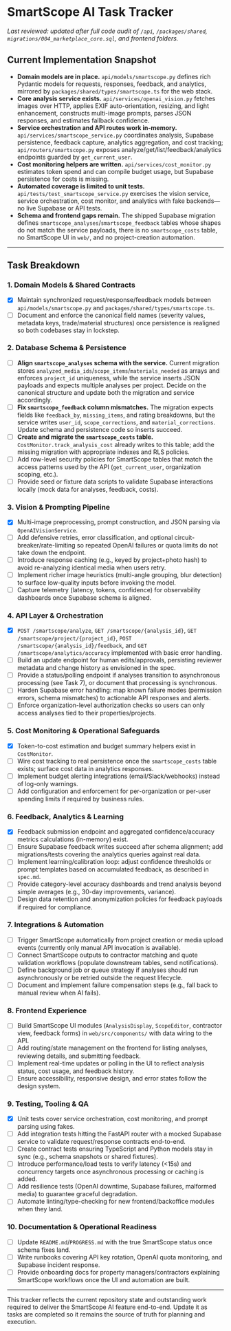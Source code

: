 # SmartScope AI Task Tracker

_Last reviewed: updated after full code audit of `/api`, `/packages/shared`, `migrations/004_marketplace_core.sql`, and frontend folders._

## Current Implementation Snapshot
- **Domain models are in place.** `api/models/smartscope.py` defines rich Pydantic models for requests, responses, feedback, and analytics, mirrored by `packages/shared/types/smartscope.ts` for the web stack.
- **Core analysis service exists.** `api/services/openai_vision.py` fetches images over HTTP, applies EXIF auto-orientation, resizing, and light enhancement, constructs multi-image prompts, parses JSON responses, and estimates fallback confidence.
- **Service orchestration and API routes work in-memory.** `api/services/smartscope_service.py` coordinates analysis, Supabase persistence, feedback capture, analytics aggregation, and cost tracking; `api/routers/smartscope.py` exposes analyze/get/list/feedback/analytics endpoints guarded by `get_current_user`.
- **Cost monitoring helpers are written.** `api/services/cost_monitor.py` estimates token spend and can compile budget usage, but Supabase persistence for costs is missing.
- **Automated coverage is limited to unit tests.** `api/tests/test_smartscope_service.py` exercises the vision service, service orchestration, cost monitor, and analytics with fake backends—no live Supabase or API tests.
- **Schema and frontend gaps remain.** The shipped Supabase migration defines `smartscope_analyses`/`smartscope_feedback` tables whose shapes do not match the service payloads, there is no `smartscope_costs` table, no SmartScope UI in `web/`, and no project-creation automation.

---

## Task Breakdown

### 1. Domain Models & Shared Contracts
- [x] Maintain synchronized request/response/feedback models between `api/models/smartscope.py` and `packages/shared/types/smartscope.ts`.
- [ ] Document and enforce the canonical field names (severity values, metadata keys, trade/material structures) once persistence is realigned so both codebases stay in lockstep.

### 2. Database Schema & Persistence
- [ ] **Align `smartscope_analyses` schema with the service.** Current migration stores `analyzed_media_ids`/`scope_items`/`materials_needed` as arrays and enforces `project_id` uniqueness, while the service inserts JSON payloads and expects multiple analyses per project. Decide on the canonical structure and update both the migration and service accordingly.
- [ ] **Fix `smartscope_feedback` column mismatches.** The migration expects fields like `feedback_by`, `missing_items`, and rating breakdowns, but the service writes `user_id`, `scope_corrections`, and `material_corrections`. Update schema and persistence code so inserts succeed.
- [ ] **Create and migrate the `smartscope_costs` table.** `CostMonitor.track_analysis_cost` already writes to this table; add the missing migration with appropriate indexes and RLS policies.
- [ ] Add row-level security policies for SmartScope tables that match the access patterns used by the API (`get_current_user`, organization scoping, etc.).
- [ ] Provide seed or fixture data scripts to validate Supabase interactions locally (mock data for analyses, feedback, costs).

### 3. Vision & Prompting Pipeline
- [x] Multi-image preprocessing, prompt construction, and JSON parsing via `OpenAIVisionService`.
- [ ] Add defensive retries, error classification, and optional circuit-breaker/rate-limiting so repeated OpenAI failures or quota limits do not take down the endpoint.
- [ ] Introduce response caching (e.g., keyed by project+photo hash) to avoid re-analyzing identical media when users retry.
- [ ] Implement richer image heuristics (multi-angle grouping, blur detection) to surface low-quality inputs before invoking the model.
- [ ] Capture telemetry (latency, tokens, confidence) for observability dashboards once Supabase schema is aligned.

### 4. API Layer & Orchestration
- [x] `POST /smartscope/analyze`, `GET /smartscope/{analysis_id}`, `GET /smartscope/project/{project_id}`, `POST /smartscope/{analysis_id}/feedback`, and `GET /smartscope/analytics/accuracy` implemented with basic error handling.
- [ ] Build an update endpoint for human edits/approvals, persisting reviewer metadata and change history as envisioned in the spec.
- [ ] Provide a status/polling endpoint if analyses transition to asynchronous processing (see Task 7), or document that processing is synchronous.
- [ ] Harden Supabase error handling: map known failure modes (permission errors, schema mismatches) to actionable API responses and alerts.
- [ ] Enforce organization-level authorization checks so users can only access analyses tied to their properties/projects.

### 5. Cost Monitoring & Operational Safeguards
- [x] Token-to-cost estimation and budget summary helpers exist in `CostMonitor`.
- [ ] Wire cost tracking to real persistence once the `smartscope_costs` table exists; surface cost data in analytics responses.
- [ ] Implement budget alerting integrations (email/Slack/webhooks) instead of log-only warnings.
- [ ] Add configuration and enforcement for per-organization or per-user spending limits if required by business rules.

### 6. Feedback, Analytics & Learning
- [x] Feedback submission endpoint and aggregated confidence/accuracy metrics calculations (in-memory) exist.
- [ ] Ensure Supabase feedback writes succeed after schema alignment; add migrations/tests covering the analytics queries against real data.
- [ ] Implement learning/calibration loop: adjust confidence thresholds or prompt templates based on accumulated feedback, as described in `spec.md`.
- [ ] Provide category-level accuracy dashboards and trend analysis beyond simple averages (e.g., 30-day improvements, variance).
- [ ] Design data retention and anonymization policies for feedback payloads if required for compliance.

### 7. Integrations & Automation
- [ ] Trigger SmartScope automatically from project creation or media upload events (currently only manual API invocation is available).
- [ ] Connect SmartScope outputs to contractor matching and quote validation workflows (populate downstream tables, send notifications).
- [ ] Define background job or queue strategy if analyses should run asynchronously or be retried outside the request lifecycle.
- [ ] Document and implement failure compensation steps (e.g., fall back to manual review when AI fails).

### 8. Frontend Experience
- [ ] Build SmartScope UI modules (`AnalysisDisplay`, `ScopeEditor`, contractor view, feedback forms) in `web/src/components/` with data wiring to the API.
- [ ] Add routing/state management on the frontend for listing analyses, reviewing details, and submitting feedback.
- [ ] Implement real-time updates or polling in the UI to reflect analysis status, cost usage, and feedback history.
- [ ] Ensure accessibility, responsive design, and error states follow the design system.

### 9. Testing, Tooling & QA
- [x] Unit tests cover service orchestration, cost monitoring, and prompt parsing using fakes.
- [ ] Add integration tests hitting the FastAPI router with a mocked Supabase service to validate request/response contracts end-to-end.
- [ ] Create contract tests ensuring TypeScript and Python models stay in sync (e.g., schema snapshots or shared fixtures).
- [ ] Introduce performance/load tests to verify latency (<15s) and concurrency targets once asynchronous processing or caching is added.
- [ ] Add resilience tests (OpenAI downtime, Supabase failures, malformed media) to guarantee graceful degradation.
- [ ] Automate linting/type-checking for new frontend/backoffice modules when they land.

### 10. Documentation & Operational Readiness
- [ ] Update `README.md`/`PROGRESS.md` with the true SmartScope status once schema fixes land.
- [ ] Write runbooks covering API key rotation, OpenAI quota monitoring, and Supabase incident response.
- [ ] Provide onboarding docs for property managers/contractors explaining SmartScope workflows once the UI and automation are built.

---

This tracker reflects the current repository state and outstanding work required to deliver the SmartScope AI feature end-to-end. Update it as tasks are completed so it remains the source of truth for planning and execution.
